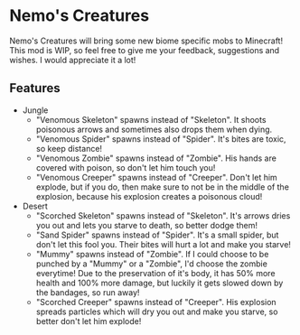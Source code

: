 # Nemo's Creatures

Nemo's Creatures will bring some new biome specific mobs to Minecraft!
This mod is WIP, so feel free to give me your feedback, suggestions and wishes.
I would appreciate it a lot!

## Features

- Jungle
  - "Venomous Skeleton" spawns instead of "Skeleton". It shoots poisonous arrows and sometimes also drops them when dying.
  - "Venomous Spider" spawns instead of "Spider". It's bites are toxic, so keep distance!
  - "Venomous Zombie" spawns instead of "Zombie". His hands are covered with poison, so don't let him touch you!
  - "Venomous Creeper" spawns instead of "Creeper". Don't let him explode, but if you do, then make sure to not be in the middle of the explosion, because his explosion creates a poisonous cloud!
- Desert
  - "Scorched Skeleton" spawns instead of "Skeleton". It's arrows dries you out and lets you starve to death, so better dodge them!
  - "Sand Spider" spawns instead of "Spider". It's a small spider, but don't let this fool you. Their bites will hurt a lot and make you starve!
  - "Mummy" spawns instead of "Zombie". If I could choose to be punched by a "Mummy" or a "Zombie", I'd choose the zombie everytime! Due to the preservation of it's body, it has 50% more health and 100% more damage, but luckily it gets slowed down by the bandages, so run away!
  - "Scorched Creeper" spawns instead of "Creeper". His explosion spreads particles which will dry you out and make you starve, so better don't let him explode!